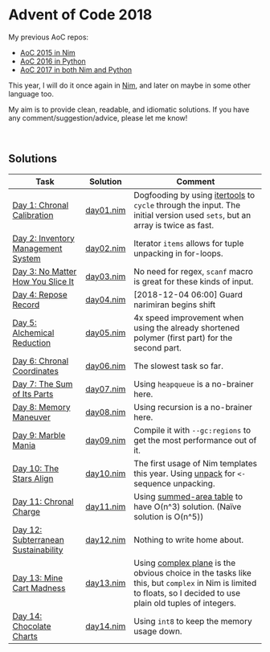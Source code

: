 # Advent of Code 2018

My previous AoC repos:

* [AoC 2015 in Nim](https://github.com/narimiran/advent_of_code_2015)
* [AoC 2016 in Python](https://github.com/narimiran/advent_of_code_2016)
* [AoC 2017 in both Nim and Python](https://github.com/narimiran/AdventOfCode2017)


This year, I will do it once again in [Nim](https://nim-lang.org/), and later on maybe in some other language too.

My aim is to provide clean, readable, and idiomatic solutions.
If you have any comment/suggestion/advice, please let me know!


&nbsp;


## Solutions

Task | Solution | Comment
--- | --- | ---
[Day 1: Chronal Calibration](https://adventofcode.com/2018/day/1) | [day01.nim](nim/day01.nim) | Dogfooding by using [itertools](https://github.com/narimiran/itertools) to `cycle` through the input. The initial version used `sets`, but an array is twice as fast.
[Day 2: Inventory Management System](https://adventofcode.com/2018/day/2) | [day02.nim](nim/day02.nim) | Iterator `items` allows for tuple unpacking in for-loops.
[Day 3: No Matter How You Slice It](https://adventofcode.com/2018/day/3) | [day03.nim](nim/day03.nim) | No need for regex, `scanf` macro is great for these kinds of input.
[Day 4: Repose Record](https://adventofcode.com/2018/day/4) | [day04.nim](nim/day04.nim) | [2018-12-04 06:00] Guard narimiran begins shift
[Day 5: Alchemical Reduction](https://adventofcode.com/2018/day/5) | [day05.nim](nim/day05.nim) | 4x speed improvement when using the already shortened polymer (first part) for the second part.
[Day 6: Chronal Coordinates](https://adventofcode.com/2018/day/6) | [day06.nim](nim/day06.nim) | The slowest task so far.
[Day 7: The Sum of Its Parts](https://adventofcode.com/2018/day/7) | [day07.nim](nim/day07.nim) | Using `heapqueue` is a no-brainer here.
[Day 8: Memory Maneuver](https://adventofcode.com/2018/day/8) | [day08.nim](nim/day08.nim) | Using recursion is a no-brainer here.
[Day 9: Marble Mania](https://adventofcode.com/2018/day/9) | [day09.nim](nim/day09.nim) | Compile it with `--gc:regions` to get the most performance out of it.
[Day 10: The Stars Align](https://adventofcode.com/2018/day/10) | [day10.nim](nim/day10.nim) | The first usage of Nim templates this year. Using [unpack](https://github.com/technicallyagd/unpack) for `<-` sequence unpacking.
[Day 11: Chronal Charge](https://adventofcode.com/2018/day/11) | [day11.nim](nim/day11.nim) | Using [summed-area table](https://en.wikipedia.org/wiki/Summed-area_table) to have O(n^3) solution. (Naïve solution is O(n^5))
[Day 12: Subterranean Sustainability](https://adventofcode.com/2018/day/12) | [day12.nim](nim/day12.nim) | Nothing to write home about.
[Day 13: Mine Cart Madness](https://adventofcode.com/2018/day/13) | [day13.nim](nim/day13.nim) | Using [complex plane](https://en.wikipedia.org/wiki/Complex_plane) is the obvious choice in the tasks like this, but `complex` in Nim is limited to floats, so I decided to use plain old tuples of integers.
[Day 14: Chocolate Charts](https://adventofcode.com/2018/day/14) | [day14.nim](nim/day14.nim) | Using `int8` to keep the memory usage down.
